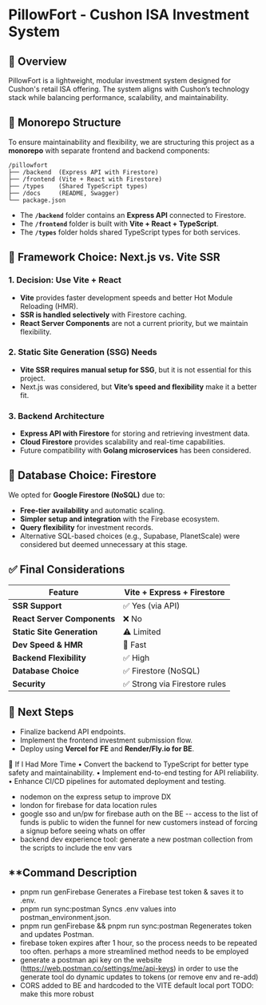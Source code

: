 # PillowFort - Cushon ISA Investment System

## 📌 Overview

PillowFort is a lightweight, modular investment system designed for Cushon's
retail ISA offering. The system aligns with Cushon’s technology stack while
balancing performance, scalability, and maintainability.

## 🚀 Monorepo Structure

To ensure maintainability and flexibility, we are structuring this project as a
**monorepo** with separate frontend and backend components:

```
/pillowfort
├── /backend  (Express API with Firestore)
├── /frontend (Vite + React with Firestore)
├── /types    (Shared TypeScript types)
├── /docs     (README, Swagger)
└── package.json
```

- The **`/backend`** folder contains an **Express API** connected to Firestore.
- The **`/frontend`** folder is built with **Vite + React + TypeScript**.
- The **`/types`** folder holds shared TypeScript types for both services.

## 🚀 Framework Choice: Next.js vs. Vite SSR

### **1. Decision: Use Vite + React**

- **Vite** provides faster development speeds and better Hot Module Reloading
  (HMR).
- **SSR is handled selectively** with Firestore caching.
- **React Server Components** are not a current priority, but we maintain
  flexibility.

### **2. Static Site Generation (SSG) Needs**

- **Vite SSR requires manual setup for SSG**, but it is not essential for this
  project.
- Next.js was considered, but **Vite’s speed and flexibility** make it a better
  fit.

### **3. Backend Architecture**

- **Express API with Firestore** for storing and retrieving investment data.
- **Cloud Firestore** provides scalability and real-time capabilities.
- Future compatibility with **Golang microservices** has been considered.

## 🚀 Database Choice: Firestore

We opted for **Google Firestore (NoSQL)** due to:

- **Free-tier availability** and automatic scaling.
- **Simpler setup and integration** with the Firebase ecosystem.
- **Query flexibility** for investment records.
- Alternative SQL-based choices (e.g., Supabase, PlanetScale) were considered
  but deemed unnecessary at this stage.

## ✅ **Final Considerations**

| **Feature**                 | **Vite + Express + Firestore** |
| --------------------------- | ------------------------------ |
| **SSR Support**             | ✅ Yes (via API)               |
| **React Server Components** | ❌ No                          |
| **Static Site Generation**  | ⚠️ Limited                     |
| **Dev Speed & HMR**         | 🚀 Fast                        |
| **Backend Flexibility**     | ✅ High                        |
| **Database Choice**         | ✅ Firestore (NoSQL)           |
| **Security**                | ✅ Strong via Firestore rules  |

## 🚀 Next Steps

- Finalize backend API endpoints.
- Implement the frontend investment submission flow.
- Deploy using **Vercel for FE** and **Render/Fly.io for BE**.

📌 If I Had More Time •	Convert the backend to TypeScript for better type safety
and maintainability. •	Implement end-to-end testing for API reliability.
•	Enhance CI/CD pipelines for automated deployment and testing.

- nodemon on the express setup to improve DX
- london for firebase for data location rules
- google sso and un/pw for firebase auth on the BE -- access to the list of
  funds is public to widen the funnel for new customers instead of forcing a
  signup before seeing whats on offer
- backend dev experience tool: generate a new postman collection from the
  scripts to include the env vars

## **Command	Description

- pnpm run genFirebase	Generates a Firebase test token & saves it to .env.
- pnpm run sync:postman	Syncs .env values into postman_environment.json.
- pnpm run genFirebase && pnpm run sync:postman	Regenerates token and updates
  Postman.
- firebase token expires after 1 hour, so the process needs to be repeated too
  often. perhaps a more streamlined method needs to be employed
- generate a postman api key on the website
  (https://web.postman.co/settings/me/api-keys) in order to use the generate
  tool do dynamic updates to tokens (or remove env and re-add)
- CORS added to BE and hardcoded to the VITE default local port TODO: make this
  more robust
